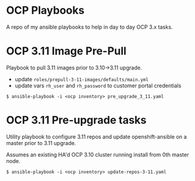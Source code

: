 
# OCP Playbooks

A repo of my ansible playbooks to help in day to day OCP 3.x tasks. 

# OCP 3.11 Image Pre-Pull

Playbook to pull 3.11 images prior to 3.10->3.11 upgrade.

* update `roles/prepull-3-11-images/defaults/main.yml`
* update vars `rh_user` and `rh_password` to customer portal credentials

```
$ ansible-playbook -i <ocp inventory> pre_upgrade_3_11.yaml
```

# OCP 3.11 Pre-upgrade tasks

Utility playbook to configure 3.11 repos and update openshift-ansible on a master prior to 3.11 upgrade.

Assumes an existing HA'd OCP 3.10 cluster running install from 0th master node.


```
$ ansible-playbook -i <ocp inventory> update-repos-3-11.yaml
```

